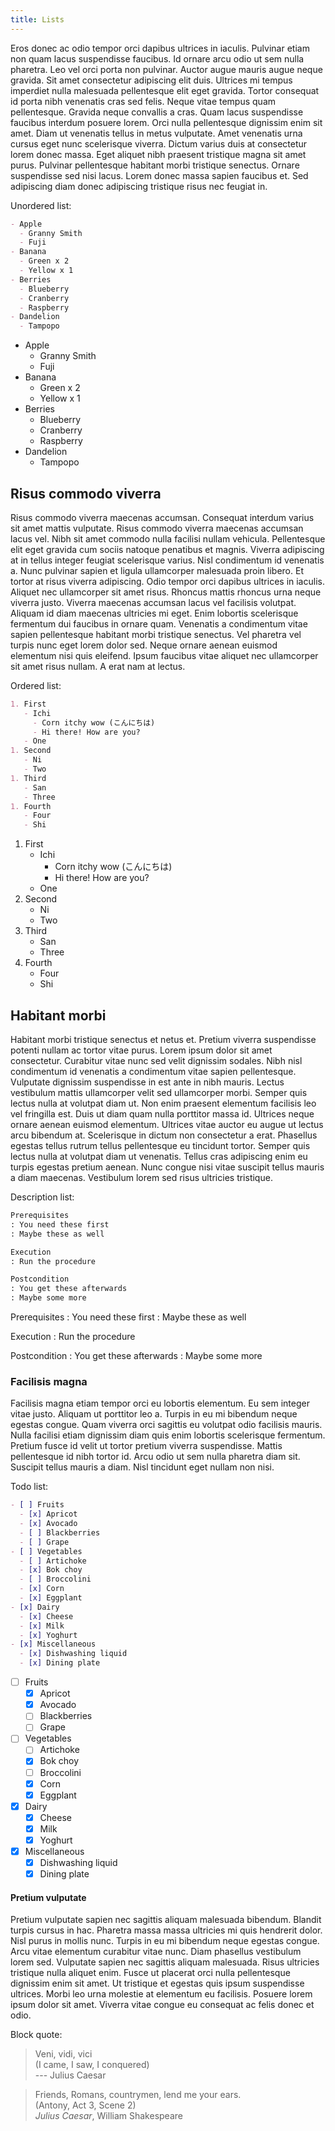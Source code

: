 ```yaml
---
title: Lists
---
```


Eros donec ac odio tempor orci dapibus ultrices in iaculis. Pulvinar etiam non
quam lacus suspendisse faucibus. Id ornare arcu odio ut sem nulla pharetra. Leo
vel orci porta non pulvinar. Auctor augue mauris augue neque gravida. Sit amet
consectetur adipiscing elit duis. Ultrices mi tempus imperdiet nulla malesuada
pellentesque elit eget gravida. Tortor consequat id porta nibh venenatis cras
sed felis. Neque vitae tempus quam pellentesque. Gravida neque convallis a
cras. Quam lacus suspendisse faucibus interdum posuere lorem. Orci nulla
pellentesque dignissim enim sit amet. Diam ut venenatis tellus in metus
vulputate. Amet venenatis urna cursus eget nunc scelerisque viverra. Dictum
varius duis at consectetur lorem donec massa. Eget aliquet nibh praesent
tristique magna sit amet purus. Pulvinar pellentesque habitant morbi tristique
senectus. Ornare suspendisse sed nisi lacus. Lorem donec massa sapien faucibus
et. Sed adipiscing diam donec adipiscing tristique risus nec feugiat in.

Unordered list:

```md
- Apple
  - Granny Smith
  - Fuji
- Banana
  - Green x 2
  - Yellow x 1
- Berries
  - Blueberry
  - Cranberry
  - Raspberry
- Dandelion
  - Tampopo
```

- Apple
  - Granny Smith
  - Fuji
- Banana
  - Green x 2
  - Yellow x 1
- Berries
  - Blueberry
  - Cranberry
  - Raspberry
- Dandelion
  - Tampopo

## Risus commodo viverra

Risus commodo viverra maecenas accumsan. Consequat interdum varius sit amet
mattis vulputate. Risus commodo viverra maecenas accumsan lacus vel. Nibh sit
amet commodo nulla facilisi nullam vehicula. Pellentesque elit eget gravida cum
sociis natoque penatibus et magnis. Viverra adipiscing at in tellus integer
feugiat scelerisque varius. Nisl condimentum id venenatis a. Nunc pulvinar
sapien et ligula ullamcorper malesuada proin libero. Et tortor at risus viverra
adipiscing. Odio tempor orci dapibus ultrices in iaculis. Aliquet nec
ullamcorper sit amet risus. Rhoncus mattis rhoncus urna neque viverra
justo. Viverra maecenas accumsan lacus vel facilisis volutpat. Aliquam id diam
maecenas ultricies mi eget. Enim lobortis scelerisque fermentum dui faucibus in
ornare quam. Venenatis a condimentum vitae sapien pellentesque habitant morbi
tristique senectus. Vel pharetra vel turpis nunc eget lorem dolor sed. Neque
ornare aenean euismod elementum nisi quis eleifend. Ipsum faucibus vitae aliquet
nec ullamcorper sit amet risus nullam. A erat nam at lectus.

Ordered list:

```md
1. First
   - Ichi
     - Corn itchy wow (こんにちは)
     - Hi there! How are you?
   - One
1. Second
   - Ni
   - Two
1. Third
   - San
   - Three
1. Fourth
   - Four
   - Shi
```

1. First
   - Ichi
     - Corn itchy wow (こんにちは)
     - Hi there! How are you?
   - One
1. Second
   - Ni
   - Two
1. Third
   - San
   - Three
1. Fourth
   - Four
   - Shi

## Habitant morbi

Habitant morbi tristique senectus et netus et. Pretium viverra suspendisse
potenti nullam ac tortor vitae purus. Lorem ipsum dolor sit amet
consectetur. Curabitur vitae nunc sed velit dignissim sodales. Nibh nisl
condimentum id venenatis a condimentum vitae sapien pellentesque. Vulputate
dignissim suspendisse in est ante in nibh mauris. Lectus vestibulum mattis
ullamcorper velit sed ullamcorper morbi. Semper quis lectus nulla at volutpat
diam ut. Non enim praesent elementum facilisis leo vel fringilla est. Duis ut
diam quam nulla porttitor massa id. Ultrices neque ornare aenean euismod
elementum. Ultrices vitae auctor eu augue ut lectus arcu bibendum
at. Scelerisque in dictum non consectetur a erat. Phasellus egestas tellus
rutrum tellus pellentesque eu tincidunt tortor. Semper quis lectus nulla at
volutpat diam ut venenatis. Tellus cras adipiscing enim eu turpis egestas
pretium aenean. Nunc congue nisi vitae suscipit tellus mauris a diam
maecenas. Vestibulum lorem sed risus ultricies tristique.

Description list:

```md
Prerequisites
: You need these first
: Maybe these as well

Execution
: Run the procedure

Postcondition
: You get these afterwards
: Maybe some more
```

Prerequisites
: You need these first
: Maybe these as well

Execution
: Run the procedure

Postcondition
: You get these afterwards
: Maybe some more

### Facilisis magna

Facilisis magna etiam tempor orci eu lobortis elementum. Eu sem integer vitae
justo. Aliquam ut porttitor leo a. Turpis in eu mi bibendum neque egestas
congue. Quam viverra orci sagittis eu volutpat odio facilisis mauris. Nulla
facilisi etiam dignissim diam quis enim lobortis scelerisque fermentum. Pretium
fusce id velit ut tortor pretium viverra suspendisse. Mattis pellentesque id
nibh tortor id. Arcu odio ut sem nulla pharetra diam sit. Suscipit tellus mauris
a diam. Nisl tincidunt eget nullam non nisi.

Todo list:

```md
- [ ] Fruits
  - [x] Apricot
  - [x] Avocado
  - [ ] Blackberries
  - [ ] Grape
- [ ] Vegetables
  - [ ] Artichoke
  - [x] Bok choy
  - [ ] Broccolini
  - [x] Corn
  - [x] Eggplant
- [x] Dairy
  - [x] Cheese
  - [x] Milk
  - [x] Yoghurt
- [x] Miscellaneous
  - [x] Dishwashing liquid
  - [x] Dining plate
```

- [ ] Fruits
  - [x] Apricot
  - [x] Avocado
  - [ ] Blackberries
  - [ ] Grape
- [ ] Vegetables
  - [ ] Artichoke
  - [x] Bok choy
  - [ ] Broccolini
  - [x] Corn
  - [x] Eggplant
- [x] Dairy
  - [x] Cheese
  - [x] Milk
  - [x] Yoghurt
- [x] Miscellaneous
  - [x] Dishwashing liquid
  - [x] Dining plate

#### Pretium vulputate

Pretium vulputate sapien nec sagittis aliquam malesuada bibendum. Blandit turpis
cursus in hac. Pharetra massa massa ultricies mi quis hendrerit dolor. Nisl
purus in mollis nunc. Turpis in eu mi bibendum neque egestas congue. Arcu vitae
elementum curabitur vitae nunc. Diam phasellus vestibulum lorem sed. Vulputate
sapien nec sagittis aliquam malesuada. Risus ultricies tristique nulla aliquet
enim. Fusce ut placerat orci nulla pellentesque dignissim enim sit amet. Ut
tristique et egestas quis ipsum suspendisse ultrices. Morbi leo urna molestie at
elementum eu facilisis. Posuere lorem ipsum dolor sit amet. Viverra vitae congue
eu consequat ac felis donec et odio.

Block quote:

> Veni, vidi, vici\
> (I came, I saw, I conquered)\
> --- Julius Caesar

> Friends, Romans, countrymen, lend me your ears.\
> (Antony, Act 3, Scene 2)\
> *Julius Caesar*, William Shakespeare
